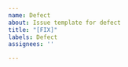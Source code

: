 ```yaml
---
name: Defect
about: Issue template for defect
title: "[FIX]"
labels: Defect
assignees: ''

---
```



